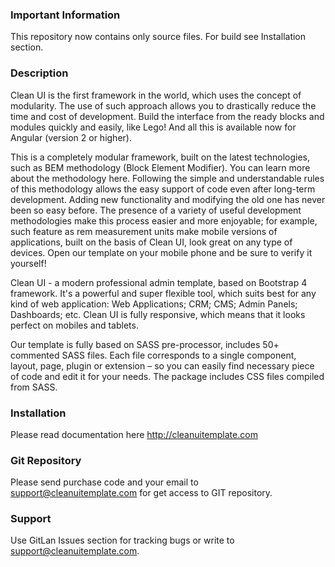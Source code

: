 ### Important Information ###

This repository now contains only source files. For build see Installation section.
### Description ###

Clean UI is the first framework in the world, which uses the concept of modularity. The use of such approach allows you to drastically reduce the time and cost of development. Build the interface from the ready blocks and modules quickly and easily, like Lego! And all this is available now for Angular (version 2 or higher).

This is a completely modular framework, built on the latest technologies, such as BEM methodology (Block Element Modifier). You can learn more about the methodology here. Following the simple and understandable rules of this methodology allows the easy support of code even after long-term development. Adding new functionality and modifying the old one has never been so easy before. The presence of a variety of useful development methodologies make this process easier and more enjoyable; for example, such feature as rem measurement units make mobile versions of applications, built on the basis of Clean UI, look great on any type of devices. Open our template on your mobile phone and be sure to verify it yourself!

Clean UI - a modern professional admin template, based on Bootstrap 4 framework. It's a powerful and super flexible tool, which suits best for any kind of web application: Web Applications; CRM; CMS; Admin Panels; Dashboards; etc. Clean UI is fully responsive, which means that it looks perfect on mobiles and tablets.

Our template is fully based on SASS pre-processor, includes 50+ commented SASS files. Each file corresponds to a single component, layout, page, plugin or extension – so you can easily find necessary piece of code and edit it for your needs. The package includes CSS files compiled from SASS.

### Installation ###

Please read documentation here http://cleanuitemplate.com

### Git Repository ###

Please send purchase code and your email to support@cleanuitemplate.com for get access to GIT repository.

### Support ###

Use GitLan Issues section for tracking bugs or write to [support@cleanuitemplate.com](mailto:support@cleanuitemplate.com).